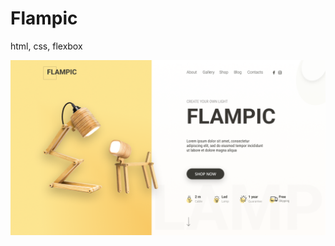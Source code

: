 # Flampic

html, css, flexbox

<img src="https://github.com/dieegobs/Flampic/blob/main/assets/images/FLAMPIC.png?raw=true"/>
